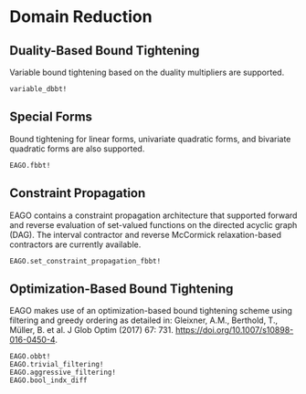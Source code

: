 # Domain Reduction

## Duality-Based Bound Tightening
Variable bound tightening based on the duality multipliers are supported.

```@docs
variable_dbbt!
```

## Special Forms
Bound tightening for linear forms, univariate quadratic forms, and
bivariate quadratic forms are also supported.

```@docs
EAGO.fbbt!
```

## Constraint Propagation
EAGO contains a constraint propagation architecture that supported forward and
reverse evaluation of set-valued functions on the directed acyclic graph (DAG).
The interval contractor and reverse McCormick relaxation-based contractors are
currently available.

```@docs
EAGO.set_constraint_propagation_fbbt!
```

## Optimization-Based Bound Tightening

EAGO makes use of an optimization-based bound tightening scheme using filtering
and greedy ordering as detailed in: Gleixner, A.M., Berthold, T., Müller, B.
et al. J Glob Optim (2017) 67: 731. https://doi.org/10.1007/s10898-016-0450-4.

```@docs
EAGO.obbt!
EAGO.trivial_filtering!
EAGO.aggressive_filtering!
EAGO.bool_indx_diff
```
